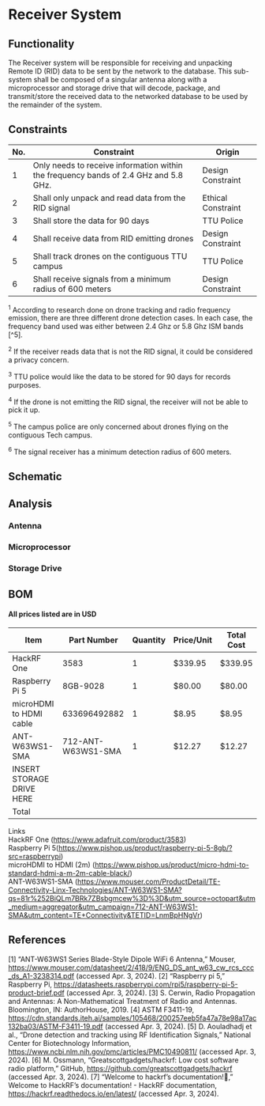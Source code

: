# Receiver System 
## Functionality
The Receiver system will be responsible for receiving and unpacking Remote ID (RID) data to be sent by the network to the database. This sub-system shall be composed of a singular antenna along with a microprocessor and storage drive that will decode, package, and transmit/store the received data to the networked database to be used by the remainder of the system.
## Constraints
| No.| Constraint | Origin |
| -- | --------- |--------|
|  1 | Only needs to receive information within the frequency bands of 2.4 GHz and 5.8 GHz. | Design Constraint|
|  2 | Shall only unpack and read data from the RID signal | Ethical Constraint       |                          
|  3 | Shall store the data for 90 days    |  TTU Police  |   
|  4 | Shall receive data from RID emitting drones | Design Constraint |
|  5 | Shall track drones on the contiguous TTU campus | TTU Police |
|  6 | Shall receive signals from a minimum radius of 600 meters | Design Constraint |


<sup>1</sup> According to research done on drone tracking and radio frequency emission, there are three different drone detection cases. In each case, the frequency band used was either between 2.4 Ghz or 5.8 Ghz ISM bands [^5].   

<sup>2</sup> If the receiver reads data that is not the RID signal, it could be considered a privacy concern.

<sup>3</sup> TTU police would like the data to be stored for 90 days for records purposes.

<sup>4</sup> If the drone is not emitting the RID signal, the receiver will not be able to pick it up.

<sup>5</sup> The campus police are only concerned about drones flying on the contiguous Tech campus.

<sup>6</sup> The signal receiver has a minimum detection radius of 600 meters.

## Schematic

## Analysis
### Antenna

### Microprocessor

### Storage Drive

## BOM
#### All prices listed are in USD
| Item     | Part Number | Quantity | Price/Unit     | Total Cost |
| -------- | ------------| -------- |----------------|------------|
|HackRF One         |3583             |1          |$339.95            |$339.95            |
|Raspberry Pi 5          |8GB-9028             |1          |$80.00                |$80.00            |
|microHDMI to HDMI cable          |633696492882            |1          |$8.95                |$8.95            |
|ANT-W63WS1-SMA          |712-ANT-W63WS1-SMA             |1          |$12.27                |$12.27            |
|INSERT STORAGE DRIVE HERE  |             |          |                |            |
|Total     |             |          |                |            |

Links\
HackRF One (https://www.adafruit.com/product/3583) \
Raspberry Pi 5(https://www.pishop.us/product/raspberry-pi-5-8gb/?src=raspberrypi) \
microHDMI to HDMI (2m) (https://www.pishop.us/product/micro-hdmi-to-standard-hdmi-a-m-2m-cable-black/) \
ANT-W63WS1-SMA (https://www.mouser.com/ProductDetail/TE-Connectivity-Linx-Technologies/ANT-W63WS1-SMA?qs=81r%252BiQLm7BRk7ZBsbgmcew%3D%3D&utm_source=octopart&utm_medium=aggregator&utm_campaign=712-ANT-W63WS1-SMA&utm_content=TE+Connectivity&TETID=LnmBpHNgVr)

## References
[1] “ANT-W63WS1 Series Blade-Style Dipole WiFi 6 Antenna,” Mouser, https://www.mouser.com/datasheet/2/418/9/ENG_DS_ant_w63_cw_rcs_ccc_ds_A1-3238314.pdf (accessed Apr. 3, 2024). 
[2] “Raspberry pi 5,” Raspberry Pi, https://datasheets.raspberrypi.com/rpi5/raspberry-pi-5-product-brief.pdf (accessed Apr. 3, 2024). 
[3] S. Cerwin, Radio Propagation and Antennas: A Non-Mathematical Treatment of Radio and Antennas. Bloomington, IN: AuthorHouse, 2019. 
[4] ASTM F3411-19, https://cdn.standards.iteh.ai/samples/105468/200257eeb5fa47a78e98a17ac132ba03/ASTM-F3411-19.pdf (accessed Apr. 3, 2024). 
[5] D. Aouladhadj et al., “Drone detection and tracking using RF Identification Signals,” National Center for Biotechnology Information, https://www.ncbi.nlm.nih.gov/pmc/articles/PMC10490811/ (accessed Apr. 3, 2024). 
[6] M. Ossmann, “Greatscottgadgets/hackrf: Low cost software radio platform,” GitHub, https://github.com/greatscottgadgets/hackrf (accessed Apr. 3, 2024). 
[7] “Welcome to hackrf’s documentation!,” Welcome to HackRF’s documentation! - HackRF documentation, https://hackrf.readthedocs.io/en/latest/ (accessed Apr. 3, 2024). 
